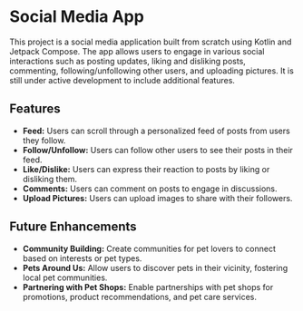 # Social Media App

This project is a social media application built from scratch using Kotlin and Jetpack Compose. The app allows users to engage in various social interactions such as posting updates, liking and disliking posts, commenting, following/unfollowing other users, and uploading pictures. It is still under active development to include additional features.

## Features

- **Feed:** Users can scroll through a personalized feed of posts from users they follow.
- **Follow/Unfollow:** Users can follow other users to see their posts in their feed.
- **Like/Dislike:** Users can express their reaction to posts by liking or disliking them.
- **Comments:** Users can comment on posts to engage in discussions.
- **Upload Pictures:** Users can upload images to share with their followers.

## Future Enhancements

- **Community Building:** Create communities for pet lovers to connect based on interests or pet types.
- **Pets Around Us:** Allow users to discover pets in their vicinity, fostering local pet communities.
- **Partnering with Pet Shops:** Enable partnerships with pet shops for promotions, product recommendations, and pet care services.
